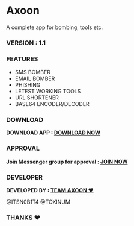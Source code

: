 # Axoon
A complete app for bombing, tools etc.

### VERSION : 1.1

### **FEATURES**

- SMS BOMBER 
- EMAIL BOMBER
- PHISHING
- LETEST WORKING TOOLS
- URL SHORTENER
- BASE64 ENCODER/DECODER

### DOWNLOAD

**DOWNLOAD APP : [DOWNLOAD NOW](https://github.com/Toxinum/Axoon/releases/tag/Version_1.1)**

### APPROVAL

**Join Messenger group for approval : [JOIN NOW](https://m.me/j/AbY8-vv2Gec1y8ex/)**

### DEVELOPER

**DEVELOPED BY : [TEAM AXOON ❤️](https://www.facebook.com/groups/628017992201971/?ref=share)**

@ITSN0B1T4 @TOXINUM

### THANKS ❤️
